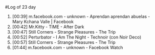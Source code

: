 #Log of 23 day

1. [00:39] m.facebook.com - unknown - Aprendan aprendan abuelas - Mary Kchana Valle | Facebook
1. [00:42] Mr.Kitty - TIME - After Dark
1. [00:47] Still Corners - Strange Pleasures - The Trip
1. [00:52] Perturbator - I Am The Night - Technoir (con Noir Deco)
1. [00:57] Still Corners - Strange Pleasures - The Trip
1. [01:44] m.facebook.com - unknown - Facebook Watch
